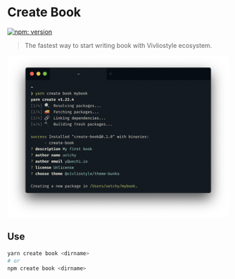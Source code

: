# Create Book

[![npm: version](https://flat.badgen.net/npm/v/create-book)](https://www.npmjs.com/package/create-book)

> The fastest way to start writing book with Vivliostyle ecosystem.

![screenshot](assets/screenshot.png)

## Use

```bash
yarn create book <dirname>
# or
npm create book <dirname>
```
